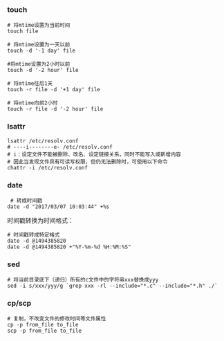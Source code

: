 ### touch
```
# 将mtime设置为当前时间
touch file

# 将mtime设置为一天以前
touch -d '-1 day' file

#将mtime设置为2小时以前
touch -d '-2 hour' file

# 将mtime往后1天
touch -r file -d '+1 day' file

# 将mtime向前2小时
touch -r file -d '-2 hour' file
```
### lsattr
```shell
lsattr /etc/resolv.conf
# ----i--------e- /etc/resolv.conf
# i：设定文件不能被删除、改名、设定链接关系，同时不能写入或新增内容
# 因此当发现文件具有可读写权限，但仍无法删除时，可使用以下命令
chattr -i /etc/resolv.conf 
```

### date
```shell
 # 转成时间戳
date -d "2017/03/07 10:03:44" +%s
```
时间戳转换为时间格式：
```
# 时间戳转成特定格式
date -d @1494385820
date -d @1494385820 +"%Y-%m-%d %H:%M:%S"
```

### sed
```
# 将当前目录底下（递归）所有的c文件中的字符串xxx替换成yyy
sed -i s/xxx/yyy/g `grep xxx -rl --include="*.c" --include="*.h" ./`
```

### cp/scp
```
# 复制，不改变文件的修改时间等文件属性
cp -p from_file to_file
scp -p from_file to_file
```

